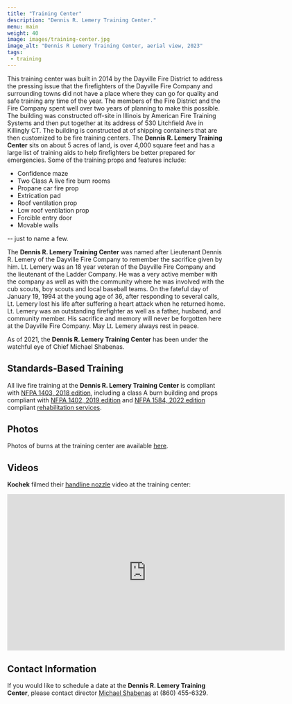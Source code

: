 ```yaml
---
title: "Training Center"
description: "Dennis R. Lemery Training Center."
menu: main
weight: 40
image: images/training-center.jpg
image_alt: "Dennis R Lemery Training Center, aerial view, 2023"
tags: 
 - training
---
```

This training center was built in 2014 by the Dayville Fire District to address the pressing issue that the firefighters of the Dayville Fire Company and surrounding towns did not have a place where they can go for quality and safe training any time of the year. The members of the Fire District and the Fire Company spent well over two years of planning to make this possible. The building was constructed off-site in Illinois by American Fire Training Systems and then put together at its address of 530 Litchfield Ave in Killingly CT. The building is constructed at of shipping containers that are then customized to be fire training centers. The **Dennis R. Lemery Training Center** sits on about 5 acres of land, is over 4,000 square feet and has a large list of training aids to help firefighters be better prepared for emergencies. Some of the training props and features include:

* Confidence maze
* Two Class A live fire burn rooms
* Propane car fire prop
* Extrication pad
* Roof ventilation prop
* Low roof ventilation prop
* Forcible entry door
* Movable walls 

 -- just to name a few.

The **Dennis R. Lemery Training Center** was named after Lieutenant Dennis R. Lemery of the Dayville Fire Company to remember the sacrifice given by him. Lt. Lemery was an 18 year veteran of the Dayville Fire Company and the lieutenant of the Ladder Company. He was a very active member with the company as well as with the community where he was involved with the cub scouts, boy scouts and local baseball teams. On the fateful day of January 19, 1994 at the young age of 36, after responding to several calls, Lt. Lemery lost his life after suffering a heart attack when he returned home. Lt. Lemery was an outstanding firefighter as well as a father, husband, and community member. His sacrifice and memory will never be forgotten here at the Dayville Fire Company. May Lt. Lemery always rest in peace.

As of 2021, the **Dennis R. Lemery Training Center** has been under the watchful eye of Chief Michael Shabenas.

## Standards-Based Training

All live fire training at the **Dennis R. Lemery Training Center** is compliant with [NFPA 1403, 2018 edition](https://link.nfpa.org/free-access/publications/1403/2018), including a class A burn building and props compliant with [NFPA 1402, 2019 edition](https://link.nfpa.org/free-access/publications/1402/2019) and [NFPA 1584, 2022 edition](https://link.nfpa.org/free-access/publications/1584/2022) compliant [rehabilitation services](/services/rehabilitation/).

## Photos

Photos of burns at the training center are available [here](http://photos.jbuchbinder.com/Fire-Photography/Dennis-Lemery-Training-Center).

## Videos

**Kochek** filmed their [handline nozzle](https://www.kochek.com/handline-nozzles/) video at the training center:

<iframe src="https://player.vimeo.com/video/199727221?title=0&byline=0&portrait=0" width="640" height="360" frameborder="0" webkitallowfullscreen mozallowfullscreen allowfullscreen></iframe>

## Contact Information

If you would like to schedule a date at the **Dennis R. Lemery Training Center**, please contact director [Michael Shabenas](mailto:drltrainingcenter63@gmail.com) at (860) 455-6329.


